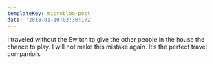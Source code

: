 ```yaml
---
templateKey: microblog-post
date: '2018-01-19T03:30:17Z'
---
```


I traveled without the Switch to give the other people in the house the chance to play. I will not make this mistake again. It’s the perfect travel companion.

